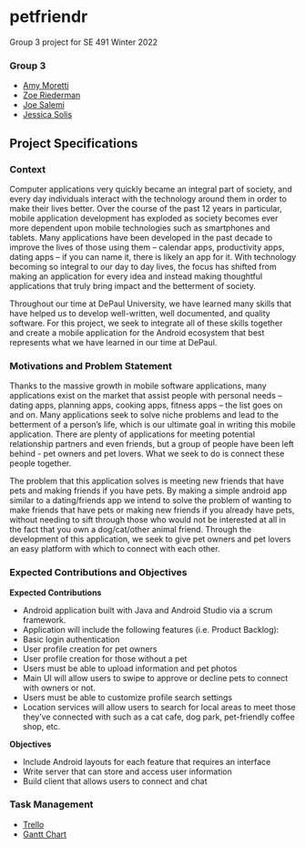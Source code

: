 # petfriendr
Group 3 project for SE 491 Winter 2022

### Group 3
- [Amy Moretti](https://github.com/morettiamye)
- [Zoe Riederman](https://github.com/zriederman)
- [Joe Salemi](https://github.com/salemij93)
- [Jessica Solis](https://github.com/soljess)


## Project Specifications

### Context 	
Computer applications very quickly became an integral part of society, and every day individuals interact with the technology around them in order to make their lives better.  Over the course of the past 12 years in particular, mobile application development has exploded as society becomes ever more dependent upon mobile technologies such as smartphones and tablets.  Many applications have been developed in the past decade to improve the lives of those using them – calendar apps, productivity apps, dating apps – if you can name it, there is likely an app for it.  With technology becoming so integral to our day to day lives, the focus has shifted from making an application for every idea and instead making thoughtful applications that truly bring impact and the betterment of society.  

Throughout our time at DePaul University, we have learned many skills that have helped us to develop well-written, well documented, and quality software.  For this project, we seek to integrate all of these skills together and create a mobile application for the Android ecosystem that best represents what we have learned in our time at DePaul.

### Motivations and Problem Statement 
Thanks to the massive growth in mobile software applications, many applications exist on the market that assist people with personal needs – dating apps, planning apps, cooking apps, fitness apps – the list goes on and on. Many applications seek to solve niche problems and lead to the betterment of a person’s life, which is our ultimate goal in writing this mobile application.  There are plenty of applications for meeting potential relationship partners and even friends, but a group of people have been left behind - pet owners and pet lovers.  What we seek to do is connect these people together.

The problem that this application solves is meeting new friends that have pets and making friends if you have pets. By making a simple android app similar to a dating/friends app we intend to solve the problem of wanting to make friends that have pets or making new friends if you already have pets, without needing to sift through those who would not be interested at all in the fact that you own a dog/cat/other animal friend.  Through the development of this application, we seek to give pet owners and pet lovers an easy platform with which to connect with each other.

### Expected Contributions and Objectives
**Expected Contributions**
- Android application built with Java and Android Studio via a scrum framework.
- Application will include the following features (i.e. Product Backlog):
- Basic login authentication
- User profile creation for pet owners 
- User profile creation for those without a pet
- Users must be able to upload information and pet photos
- Main UI will allow users to swipe to approve or decline pets to connect with owners or not. 
- Users must be able to customize profile search settings
- Location services will allow users to search for local areas to meet those they’ve connected with such as a cat cafe, dog park, pet-friendly coffee shop, etc.
  
**Objectives**
- Include Android layouts for each feature that requires an interface
- Write server that can store and access user information
- Build client that allows users to connect and chat

### Task Management
- [Trello](https://trello.com/b/r4afoWFd/petfriendr)
- [Gantt Chart](/projectProposal/ganttChart.pdf)

